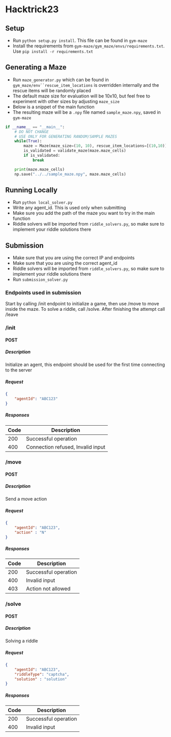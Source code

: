 # Hacktrick23

## Setup

- Run `python setup.py install`. This file can be found in `gym-maze`
- Install the requirements from `gym-maze/gym_maze/envs/requirements.txt`. Use `pip install -r requirements.txt`

## Generating a Maze

- Run `maze_generator.py` which can be found in `gym_maze/env``rescue_item_locations` is overridden internally and the rescue items will be randomly placed
- The default maze size for evaluation will be 10x10, but feel free to experiment with other sizes by adjusting `maze_size`
- Below is a snippet of the main function
- The resulting maze will be a `.npy` file named `sample_maze.npy`, saved in `gym-maze`

```python
if __name__ == "__main__":
    # DO NOT CHANGE
    # USE ONLY FOR GENERATING RANDOM/SAMPLE MAZES
    while(True):
        maze = Maze(maze_size=(10, 10), rescue_item_locations=[(10,10)])
        is_validated = validate_maze(maze.maze_cells)
        if is_validated:
            break

    print(maze.maze_cells)
    np.save("../../sample_maze.npy", maze.maze_cells)
```

## Running Locally

- Run `python local_solver.py`
- Write any agent_id. This is used only when submitting
- Make sure you add the path of the maze you want to try in the main function
- Riddle solvers will be imported from `riddle_solvers.py`, so make sure to implement your riddle solutions there

## Submission

- Make sure that you are using the correct IP and endpoints
- Make sure that you are using the correct agent_id
- Riddle solvers will be imported from `riddle_solvers.py`, so make sure to implement your riddle solutions there
- Run `submission_solver.py`

### Endpoints used in submission

Start by calling /init endpoint to initialize a game, then use /move to move inside the maze. To solve a riddle, call /solve.
After finishing the attempt call /leave

### /init

#### POST

##### Description

Initialize an agent, this endpoint should be used for the first time connecting to the server

##### Request

```json
{
    "agentId": "ABC123"
}
```

##### Responses

| Code | Description                       |
| ---- | --------------------------------- |
| 200  | Successful operation              |
| 400  | Connection refused, Invalid input |

### /move

#### POST

##### Description

Send a move action

##### Request

```json
{
    "agentId": "ABC123",
    "action" : "N"
}
```

##### Responses

| Code | Description          |
| ---- | -------------------- |
| 200  | Successful operation |
| 400  | Invalid input        |
| 403  | Action not allowed   |

### /solve

#### POST

##### Description

Solving a riddle

##### Request

```json
{
    "agentId": "ABC123",
    "riddleType": "captcha",
    "solution" : "solution"
}
```

##### Responses

| Code | Description          |
| ---- | -------------------- |
| 200  | Successful operation |
| 400  | Invalid input        |

